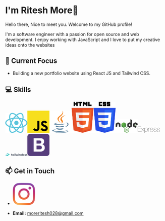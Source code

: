 # I'm Ritesh More👋
Hello there, Nice to meet you.
Welcome to my GitHub profile!

I'm a software engineer with a passion for open source and web development.
I enjoy working with JavaScript and I love to put my creative ideas onto the websites 


## 🚀 Current Focus
- Building a new portfolio website using React JS and Tailwind CSS.


## 💻 Skills

<img src="https://raw.githubusercontent.com/moarray28/moarray28/main/images/logo_dark.svg" alt="React JS" title="React JS" width=70 background="white"><img src="https://raw.githubusercontent.com/moarray28/moarray28/main/images/javascript.svg" alt="Javascript" title="Javascript" width=70><img src="https://raw.githubusercontent.com/moarray28/moarray28/main/images/java-icon.svg" alt="Java" title="Java" width=70><img src="https://raw.githubusercontent.com/moarray28/moarray28/main/images/html.svg" alt="HTML" title="HTML" width=70><img src="https://raw.githubusercontent.com/moarray28/moarray28/main/images/css.svg" alt="CSS" title="CSS" width=70><img src="https://raw.githubusercontent.com/moarray28/moarray28/main/images/nodejs.svg" alt="Node JS" title="Node JS" width=70><img src="https://raw.githubusercontent.com/moarray28/moarray28/main/images/express.svg" alt="Express JS" title="Express JS"  width=70><img src="https://raw.githubusercontent.com/moarray28/moarray28/main/images/tailwindcss.svg" alt="Tailwind CSS" title="Tailwind CSS" width=70><img src="https://raw.githubusercontent.com/moarray28/moarray28/main/images/bootstrap.svg" alt="Bootstrap" title="Bootstrap" width=70>





## 📫 Get in Touch
- <img src="https://raw.githubusercontent.com/moarray28/moarray28/main/images/instagram-icon.svg" alt="Instagram" link="https://www.instagram.com/moarray/" title="Instagram" width=70> 

- **Email:** moreritesh028@gmail.com


 

<!--
**moarray28/moarray28** is a ✨ _special_ ✨ repository because its `README.md` (this file) appears on your GitHub profile.

Here are some ideas to get you started:


- ![JavaScript](./assets/logos/javascript.svg)
- ![TypeScript](./assets/logos/typescript.svg)
- ![Python](./assets/logos/python.svg)
- ![React](./assets/logos/react.svg)
- ![Node.js](./assets/logos/nodejs.svg)

- 🔭 I’m currently working on ...
- 🌱 I’m currently learning ...
- 👯 I’m looking to collaborate on ...
- 🤔 I’m looking for help with ...
- 💬 Ask me about ...
- 📫 How to reach me: ...
- 😄 Pronouns: ...
- ⚡ Fun fact: ...
-->
